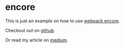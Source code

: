 # encore

This is just an example on how to use [webpack encore](https://symfony.com/doc/current/frontend.html).

Checkout out on [github](https://github.com/disjfa/encore).

Or read my article on [medium](https://medium.com/@disjfa/lets-webpack-encore-7d0d6ca253d1).